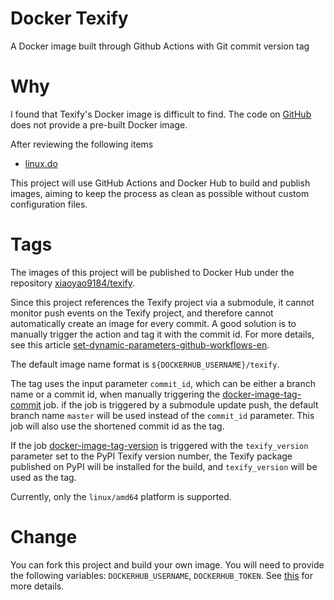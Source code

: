 # Docker Texify

A Docker image built through Github Actions with Git commit version tag

# Why

I found that Texify's Docker image is difficult to find.
The code on [GitHub](https://github.com/VikParuchuri/texify) does not provide a pre-built Docker image.

After reviewing the following items

- [linux.do](https://linux.do/t/topic/239082)

This project will use GitHub Actions and Docker Hub to build and publish images,
aiming to keep the process as clean as possible without custom configuration files.

# Tags

The images of this project will be published to Docker Hub under the repository [xiaoyao9184/texify](https://hub.docker.com/r/xiaoyao9184/texify).

Since this project references the Texify project via a submodule, it cannot monitor push events on the Texify project, and therefore cannot automatically create an image for every commit.
A good solution is to manually trigger the action and tag it with the commit id. For more details, see this article [set-dynamic-parameters-github-workflows-en](https://damienaicheh.github.io/github/actions/2022/01/20/set-dynamic-parameters-github-workflows-en.html).

The default image name format is `${DOCKERHUB_USERNAME}/texify`.

The tag uses the input parameter `commit_id`,
which can be either a branch name or a commit id, 
when manually triggering the [docker-image-tag-commit](./.github/workflows/docker-image-tag-commit.yml) job.
if the job is triggered by a submodule update push,
the default branch name `master` will be used instead of the `commit_id` parameter.
This job will also use the shortened commit id as the tag.

If the job [docker-image-tag-version](./.github/workflows/docker-image-tag-version.yml) is triggered with the `texify_version` parameter set to the PyPI Texify version number,
the Texify package published on PyPI will be installed for the build,
and `texify_version` will be used as the tag.

Currently, only the `linux/amd64` platform is supported.

# Change

You can fork this project and build your own image. You will need to provide the following variables: `DOCKERHUB_USERNAME`, `DOCKERHUB_TOKEN`.
See [this](https://github.com/docker/login-action#docker-hub) for more details.
